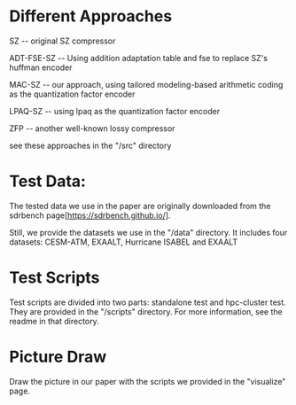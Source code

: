 # Different Approaches

SZ -- original SZ compressor 

ADT-FSE-SZ -- Using addition adaptation table and fse to replace SZ's huffman encoder

MAC-SZ -- our approach, using tailored modeling-based arithmetic coding as the quantization factor encoder

LPAQ-SZ -- using lpaq as the quantization factor encoder

ZFP --  another well-known lossy compressor 

see these approaches in the "/src" directory

# Test Data:

The tested data we use in the paper are originally downloaded from the sdrbench page[https://sdrbench.github.io/].

Still, we provide the datasets we use in the "/data" directory. It includes four datasets: CESM-ATM, EXAALT, Hurricane ISABEL and EXAALT 

# Test Scripts 

Test scripts are divided into two parts: standalone test and hpc-cluster test. 
They are provided in the "/scripts" directory. For more information, see the readme in that directory. 

# Picture Draw 

Draw the picture in our paper with the scripts we provided in the "visualize" page.


